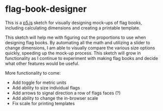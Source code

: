 # flag-book-designer
This is a [p5.js](https://p5js.org/) sketch for visually designing mock-ups of flag books, including calculating dimensions and creating a printable template.

This sketch will help me with figuring out the proportions to use when designing flag books. By automating all the math and utilizing a slider to change dimensions, I am able to visually compare the various size options quickly, speeding up the mock-up process. This sketch will grow in functionality as I continue to experiment with making flag books and decide what other features would be useful.

More functionality to come:
* Add toggle for metric units
* Add ability to size individual flags
* Add arrows to signal direction a row of flags faces (?)
* Add ability to change the in-browser scale
* Fix scale for printing templates
